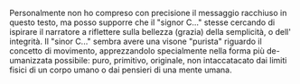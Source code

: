 Personalmente non ho compreso con precisione il messaggio racchiuso in questo testo, ma posso supporre che il "signor C..." stesse cercando di ispirare il narratore a riflettere sulla bellezza (grazia) della semplicità, o dell' integrità.
Il "sinor C..." sembra avere una visone "purista" riguardo il concetto di movimento,
apprezzandolo specialmente nella forma più de-umanizzata possibile: puro, primitivo, originale, non intaccatacato dai limiti fisici di un corpo umano o dai pensieri di una mente umana. 
